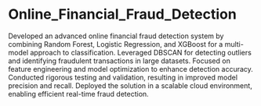 # Online_Financial_Fraud_Detection
Developed an advanced online financial fraud detection system by combining Random Forest, Logistic Regression, and XGBoost for a multi-model approach to classification. Leveraged DBSCAN for detecting outliers and identifying fraudulent transactions in large datasets. Focused on feature engineering and model optimization to enhance detection accuracy. Conducted rigorous testing and validation, resulting in improved model precision and recall. Deployed the solution in a scalable cloud environment, enabling efficient real-time fraud detection.
